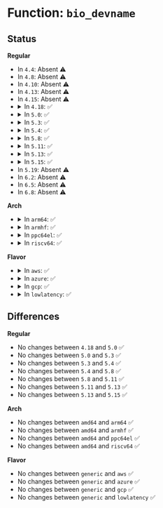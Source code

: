 # Function: <code>bio_devname</code>

## Status
<b>Regular</b>
<ul>
<li>
In <code>4.4</code>: Absent ⚠️
</li>
<li>
In <code>4.8</code>: Absent ⚠️
</li>
<li>
In <code>4.10</code>: Absent ⚠️
</li>
<li>
In <code>4.13</code>: Absent ⚠️
</li>
<li>
In <code>4.15</code>: Absent ⚠️
</li>
<li>
<details>
<summary>In <code>4.18</code>: ✅</summary>

```c
const char *bio_devname(struct bio *bio, char *buf);
```

**Collision:** Unique Global

**Inline:** No

**Transformation:** False

**Instances:**

```
In block/partition-generic.c (ffffffff814996d0)
Location: block/partition-generic.c:54
Inline: False
Direct callers:
  - fs/ext4/page-io.c:ext4_end_bio
  - block/blk-core.c:submit_bio
  - block/blk-core.c:generic_make_request_checks
  - block/blk-core.c:generic_make_request_checks
  - block/blk-core.c:generic_make_request_checks
  - block/blk-core.c:handle_bad_sector
```
**Symbols:**

```
ffffffff814996d0-ffffffff814996eb: bio_devname (STB_GLOBAL)
```
</details>
</li>
<li>
<details>
<summary>In <code>5.0</code>: ✅</summary>

```c
const char *bio_devname(struct bio *bio, char *buf);
```

**Collision:** Unique Global

**Inline:** No

**Transformation:** False

**Instances:**

```
In block/partition-generic.c (ffffffff814b3930)
Location: block/partition-generic.c:54
Inline: False
Direct callers:
  - fs/ext4/page-io.c:ext4_end_bio
  - block/blk-core.c:submit_bio
  - block/blk-core.c:generic_make_request_checks
  - block/blk-core.c:generic_make_request_checks
  - block/blk-core.c:generic_make_request_checks
  - block/blk-core.c:generic_make_request_checks
  - block/blk-core.c:handle_bad_sector
```
**Symbols:**

```
ffffffff814b3930-ffffffff814b394b: bio_devname (STB_GLOBAL)
```
</details>
</li>
<li>
<details>
<summary>In <code>5.3</code>: ✅</summary>

```c
const char *bio_devname(struct bio *bio, char *buf);
```

**Collision:** Unique Global

**Inline:** No

**Transformation:** False

**Instances:**

```
In block/partition-generic.c (ffffffff814e1ec0)
Location: block/partition-generic.c:54
Inline: False
Direct callers:
  - fs/ext4/page-io.c:ext4_end_bio
  - block/blk-core.c:submit_bio
  - block/blk-core.c:generic_make_request_checks
  - block/blk-core.c:generic_make_request_checks
  - block/blk-core.c:generic_make_request_checks
  - block/blk-core.c:generic_make_request_checks
  - block/blk-core.c:handle_bad_sector
```
**Symbols:**

```
ffffffff814e1ec0-ffffffff814e1edb: bio_devname (STB_GLOBAL)
```
</details>
</li>
<li>
<details>
<summary>In <code>5.4</code>: ✅</summary>

```c
const char *bio_devname(struct bio *bio, char *buf);
```

**Collision:** Unique Global

**Inline:** No

**Transformation:** False

**Instances:**

```
In block/partition-generic.c (ffffffff814fb280)
Location: block/partition-generic.c:54
Inline: False
Direct callers:
  - fs/ext4/page-io.c:ext4_end_bio
  - block/blk-core.c:submit_bio
  - block/blk-core.c:generic_make_request_checks
  - block/blk-core.c:generic_make_request_checks
  - block/blk-core.c:generic_make_request_checks
  - block/blk-core.c:generic_make_request_checks
  - block/blk-core.c:handle_bad_sector
```
**Symbols:**

```
ffffffff814fb280-ffffffff814fb29b: bio_devname (STB_GLOBAL)
```
</details>
</li>
<li>
<details>
<summary>In <code>5.8</code>: ✅</summary>

```c
const char *bio_devname(struct bio *bio, char *buf);
```

**Collision:** Unique Global

**Inline:** No

**Transformation:** False

**Instances:**

```
In block/bio.c (ffffffff8153d460)
Location: block/bio.c:731
Inline: False
Direct callers:
  - fs/ext4/page-io.c:ext4_end_bio
  - block/blk-core.c:submit_bio
  - block/blk-core.c:generic_make_request_checks
  - block/blk-core.c:generic_make_request_checks
  - block/blk-core.c:generic_make_request_checks
  - block/blk-core.c:handle_bad_sector
  - block/blk-core.c:blkcg_bio_issue_check
```
**Symbols:**

```
ffffffff8153d460-ffffffff8153d47b: bio_devname (STB_GLOBAL)
```
</details>
</li>
<li>
<details>
<summary>In <code>5.11</code>: ✅</summary>

```c
const char *bio_devname(struct bio *bio, char *buf);
```

**Collision:** Unique Global

**Inline:** No

**Transformation:** False

**Instances:**

```
In block/bio.c (ffffffff8155a050)
Location: block/bio.c:731
Inline: False
Direct callers:
  - fs/ext4/page-io.c:ext4_end_bio
  - block/blk-core.c:submit_bio
  - block/blk-core.c:submit_bio_checks
  - block/blk-core.c:submit_bio_checks
  - block/blk-core.c:handle_bad_sector
```
**Symbols:**

```
ffffffff8155a050-ffffffff8155a06b: bio_devname (STB_GLOBAL)
```
</details>
</li>
<li>
<details>
<summary>In <code>5.13</code>: ✅</summary>

```c
const char *bio_devname(struct bio *bio, char *buf);
```

**Collision:** Unique Global

**Inline:** No

**Transformation:** False

**Instances:**

```
In block/bio.c (ffffffff81562970)
Location: block/bio.c:687
Inline: False
Direct callers:
  - fs/ext4/page-io.c:ext4_end_bio
  - block/blk-core.c:submit_bio
  - block/blk-core.c:submit_bio_checks
  - block/blk-core.c:submit_bio_checks
```
**Symbols:**

```
ffffffff81562970-ffffffff81562984: bio_devname (STB_GLOBAL)
```
</details>
</li>
<li>
<details>
<summary>In <code>5.15</code>: ✅</summary>

```c
const char *bio_devname(struct bio *bio, char *buf);
```

**Collision:** Unique Global

**Inline:** No

**Transformation:** False

**Instances:**

```
In block/bio.c (ffffffff815c6690)
Location: block/bio.c:770
Inline: False
Direct callers:
  - fs/ext4/page-io.c:ext4_end_bio
  - block/blk-core.c:submit_bio_checks
  - block/blk-core.c:submit_bio_checks
```
**Symbols:**

```
ffffffff815c6690-ffffffff815c66a4: bio_devname (STB_GLOBAL)
```
</details>
</li>
<li>
In <code>5.19</code>: Absent ⚠️
</li>
<li>
In <code>6.2</code>: Absent ⚠️
</li>
<li>
In <code>6.5</code>: Absent ⚠️
</li>
<li>
In <code>6.8</code>: Absent ⚠️
</li>
</ul>
<b>Arch</b>
<ul>
<li>
<details>
<summary>In <code>arm64</code>: ✅</summary>

```c
const char *bio_devname(struct bio *bio, char *buf);
```

**Collision:** Unique Global

**Inline:** No

**Transformation:** False

**Instances:**

```
In block/partition-generic.c (ffff8000105fd258)
Location: block/partition-generic.c:54
Inline: False
Direct callers:
  - fs/ext4/page-io.c:ext4_end_bio
  - block/blk-core.c:submit_bio
  - block/blk-core.c:generic_make_request_checks
  - block/blk-core.c:generic_make_request_checks
  - block/blk-core.c:generic_make_request_checks
  - block/blk-core.c:generic_make_request_checks
  - block/blk-core.c:handle_bad_sector
```
**Symbols:**

```
ffff8000105fd258-ffff8000105fd290: bio_devname (STB_GLOBAL)
```
</details>
</li>
<li>
<details>
<summary>In <code>armhf</code>: ✅</summary>

```c
const char *bio_devname(struct bio *bio, char *buf);
```

**Collision:** Unique Global

**Inline:** No

**Transformation:** False

**Instances:**

```
In block/partition-generic.c (c07a8174)
Location: block/partition-generic.c:54
Inline: False
Direct callers:
  - fs/ext4/page-io.c:ext4_end_bio
  - block/blk-core.c:submit_bio
  - block/blk-core.c:generic_make_request_checks
  - block/blk-core.c:generic_make_request_checks
  - block/blk-core.c:generic_make_request_checks
  - block/blk-core.c:generic_make_request_checks
  - block/blk-core.c:handle_bad_sector
```
**Symbols:**

```
c07a8174-c07a819c: bio_devname (STB_GLOBAL)
```
</details>
</li>
<li>
<details>
<summary>In <code>ppc64el</code>: ✅</summary>

```c
const char *bio_devname(struct bio *bio, char *buf);
```

**Collision:** Unique Global

**Inline:** No

**Transformation:** False

**Instances:**

```
In block/partition-generic.c (c000000000796a30)
Location: block/partition-generic.c:54
Inline: False
Direct callers:
  - fs/ext4/page-io.c:ext4_end_bio
  - block/blk-core.c:submit_bio
  - block/blk-core.c:generic_make_request_checks
  - block/blk-core.c:generic_make_request_checks
  - block/blk-core.c:generic_make_request_checks
  - block/blk-core.c:generic_make_request_checks
  - block/blk-core.c:handle_bad_sector
```
**Symbols:**

```
c000000000796a30-c000000000796a50: bio_devname (STB_GLOBAL)
```
</details>
</li>
<li>
<details>
<summary>In <code>riscv64</code>: ✅</summary>

```c
const char *bio_devname(struct bio *bio, char *buf);
```

**Collision:** Unique Global

**Inline:** No

**Transformation:** False

**Instances:**

```
In block/partition-generic.c (ffffffe000438e9c)
Location: block/partition-generic.c:54
Inline: False
Direct callers:
  - fs/ext4/page-io.c:ext4_end_bio
  - block/blk-core.c:submit_bio
  - block/blk-core.c:generic_make_request_checks
  - block/blk-core.c:generic_make_request_checks
  - block/blk-core.c:generic_make_request_checks
  - block/blk-core.c:generic_make_request_checks
  - block/blk-core.c:handle_bad_sector
```
**Symbols:**

```
ffffffe000438e9c-ffffffe000438ed2: bio_devname (STB_GLOBAL)
```
</details>
</li>
</ul>
<b>Flavor</b>
<ul>
<li>
<details>
<summary>In <code>aws</code>: ✅</summary>

```c
const char *bio_devname(struct bio *bio, char *buf);
```

**Collision:** Unique Global

**Inline:** No

**Transformation:** False

**Instances:**

```
In block/partition-generic.c (ffffffff814f3860)
Location: block/partition-generic.c:54
Inline: False
Direct callers:
  - fs/ext4/page-io.c:ext4_end_bio
  - block/blk-core.c:submit_bio
  - block/blk-core.c:generic_make_request_checks
  - block/blk-core.c:generic_make_request_checks
  - block/blk-core.c:generic_make_request_checks
  - block/blk-core.c:generic_make_request_checks
  - block/blk-core.c:handle_bad_sector
```
**Symbols:**

```
ffffffff814f3860-ffffffff814f387b: bio_devname (STB_GLOBAL)
```
</details>
</li>
<li>
<details>
<summary>In <code>azure</code>: ✅</summary>

```c
const char *bio_devname(struct bio *bio, char *buf);
```

**Collision:** Unique Global

**Inline:** No

**Transformation:** False

**Instances:**

```
In block/partition-generic.c (ffffffff814e3d70)
Location: block/partition-generic.c:54
Inline: False
Direct callers:
  - fs/ext4/page-io.c:ext4_end_bio
  - block/blk-core.c:submit_bio
  - block/blk-core.c:generic_make_request_checks
  - block/blk-core.c:generic_make_request_checks
  - block/blk-core.c:generic_make_request_checks
  - block/blk-core.c:generic_make_request_checks
  - block/blk-core.c:handle_bad_sector
```
**Symbols:**

```
ffffffff814e3d70-ffffffff814e3d8b: bio_devname (STB_GLOBAL)
```
</details>
</li>
<li>
<details>
<summary>In <code>gcp</code>: ✅</summary>

```c
const char *bio_devname(struct bio *bio, char *buf);
```

**Collision:** Unique Global

**Inline:** No

**Transformation:** False

**Instances:**

```
In block/partition-generic.c (ffffffff814ef8f0)
Location: block/partition-generic.c:54
Inline: False
Direct callers:
  - fs/ext4/page-io.c:ext4_end_bio
  - block/blk-core.c:submit_bio
  - block/blk-core.c:generic_make_request_checks
  - block/blk-core.c:generic_make_request_checks
  - block/blk-core.c:generic_make_request_checks
  - block/blk-core.c:generic_make_request_checks
  - block/blk-core.c:handle_bad_sector
```
**Symbols:**

```
ffffffff814ef8f0-ffffffff814ef90b: bio_devname (STB_GLOBAL)
```
</details>
</li>
<li>
<details>
<summary>In <code>lowlatency</code>: ✅</summary>

```c
const char *bio_devname(struct bio *bio, char *buf);
```

**Collision:** Unique Global

**Inline:** No

**Transformation:** False

**Instances:**

```
In block/partition-generic.c (ffffffff81508980)
Location: block/partition-generic.c:54
Inline: False
Direct callers:
  - fs/ext4/page-io.c:ext4_end_bio
  - block/blk-core.c:submit_bio
  - block/blk-core.c:generic_make_request_checks
  - block/blk-core.c:generic_make_request_checks
  - block/blk-core.c:generic_make_request_checks
  - block/blk-core.c:generic_make_request_checks
  - block/blk-core.c:handle_bad_sector
```
**Symbols:**

```
ffffffff81508980-ffffffff8150899b: bio_devname (STB_GLOBAL)
```
</details>
</li>
</ul>

## Differences
<b>Regular</b>
<ul>
<li>
No changes between <code>4.18</code> and <code>5.0</code> ✅
</li>
<li>
No changes between <code>5.0</code> and <code>5.3</code> ✅
</li>
<li>
No changes between <code>5.3</code> and <code>5.4</code> ✅
</li>
<li>
No changes between <code>5.4</code> and <code>5.8</code> ✅
</li>
<li>
No changes between <code>5.8</code> and <code>5.11</code> ✅
</li>
<li>
No changes between <code>5.11</code> and <code>5.13</code> ✅
</li>
<li>
No changes between <code>5.13</code> and <code>5.15</code> ✅
</li>
</ul>
<b>Arch</b>
<ul>
<li>
No changes between <code>amd64</code> and <code>arm64</code> ✅
</li>
<li>
No changes between <code>amd64</code> and <code>armhf</code> ✅
</li>
<li>
No changes between <code>amd64</code> and <code>ppc64el</code> ✅
</li>
<li>
No changes between <code>amd64</code> and <code>riscv64</code> ✅
</li>
</ul>
<b>Flavor</b>
<ul>
<li>
No changes between <code>generic</code> and <code>aws</code> ✅
</li>
<li>
No changes between <code>generic</code> and <code>azure</code> ✅
</li>
<li>
No changes between <code>generic</code> and <code>gcp</code> ✅
</li>
<li>
No changes between <code>generic</code> and <code>lowlatency</code> ✅
</li>
</ul>
